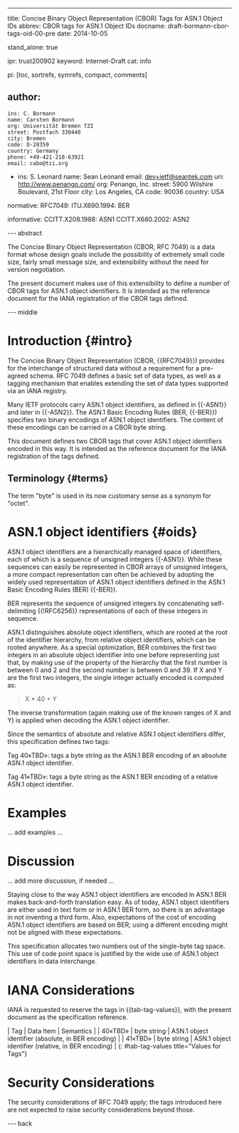 ---
title: Concise Binary Object Representation (CBOR) Tags for ASN.1 Object IDs
abbrev: CBOR tags for ASN.1 Object IDs
docname: draft-bormann-cbor-tags-oid-00-pre
date: 2014-10-05

stand_alone: true

ipr: trust200902
keyword: Internet-Draft
cat: info

pi: [toc, sortrefs, symrefs, compact, comments]

author:
  -
    ins: C. Bormann
    name: Carsten Bormann
    org: Universität Bremen TZI
    street: Postfach 330440
    city: Bremen
    code: D-28359
    country: Germany
    phone: +49-421-218-63921
    email: cabo@tzi.org
  -
    ins: S. Leonard
    name: Sean Leonard
    email: dev+ietf@seantek.com
    uri: http://www.penango.com/
    org: Penango, Inc.
    street: 5900 Wilshire Boulevard, 21st Floor
    city: Los Angeles, CA
    code: 90036
    country: USA


normative:
  RFC7049:
  ITU.X690.1994: BER

informative:
  CCITT.X208.1988: ASN1
  CCITT.X680.2002: ASN2

--- abstract



The Concise Binary Object Representation (CBOR, RFC 7049) is a data
format whose design goals include the possibility of extremely small
code size, fairly small message size, and extensibility without the
need for version negotiation.

The present document makes use of this extensibility to define a
number of CBOR tags for ASN.1 object identifiers.  It is intended
as the reference document for the IANA registration of the CBOR tags
defined.

--- middle

Introduction        {#intro}
============

The Concise Binary Object Representation (CBOR, {{RFC7049}}) provides
for the interchange of structured data without a requirement for a
pre-agreed schema.
RFC 7049 defines a basic set of data types, as well as a tagging
mechanism that enables extending the set of data types supported via
an IANA registry.

Many IETF protocols carry ASN.1 object identifiers, as defined in
{{-ASN1}} and later in {{-ASN2}}.  The ASN.1 Basic Encoding Rules
(BER, {{-BER}}) specifies two binary encodings of ASN.1 object identifiers.
The content of these encodings can be carried in a CBOR byte string.

This document defines two CBOR tags that cover
ASN.1 object identifiers encoded in this way.
It is intended as the reference document for the IANA registration of
the tags defined.

Terminology         {#terms}
------------

<!--
The key words "MUST", "MUST NOT", "REQUIRED", "SHALL", "SHALL
NOT", "SHOULD", "SHOULD NOT", "RECOMMENDED",  "MAY", and
"OPTIONAL" in this document are to be interpreted as described in
RFC 2119 {{ !RFC2119}}.
 -->

The term "byte" is used in its now customary sense as a synonym for
"octet".

ASN.1 object identifiers {#oids}
========================

ASN.1 object identifiers are a hierarchically managed space of
identifiers, each of which is a sequence of unsigned integers
{{-ASN1}}.
While these sequences can easily be represented in CBOR arrays of
unsigned integers, a more compact representation can often be achieved
by adopting the widely used representation of ASN.1 object identifiers
defined in the ASN.1 Basic Encoding Rules (BER) {{-BER}}.

BER represents the sequence of unsigned integers by concatenating
self-delimiting {{!RFC6256}} representations of each of these integers
in sequence.

ASN.1 distinguishes absolute object identifiers, which are rooted at
the root of the identifier hierarchy, from relative object
identifiers, which can be rooted anywhere.  As a special optimization,
BER combines the first two integers in an absolute object identifier
into one before representing just that, by making use of the property of the
hierarchy that the first number is between 0 and 2 and the second
number is between 0 and 39.  If X and Y are the first two integers,
the single integer actually encoded is computed as:

> X * 40 + Y

The inverse transformation (again making use of the known ranges of X
and Y) is applied when decoding the ASN.1 object identifier.

Since the semantics of absolute and relative ASN.1 object identifiers
differ, this specification defines two tags:

Tag 40«TBD»: tags a byte string as the ASN.1 BER encoding of an
absolute ASN.1 object identifier.

Tag 41«TBD»: tags a byte string as the ASN.1 BER encoding of a
relative ASN.1 object identifier.


Examples
========

... add examples ...

Discussion
==========

... add more discussion, if needed ...

Staying close to the way ASN.1 object identifiers are encoded in ASN.1
BER makes back-and-forth translation easy.  As of today, ASN.1 object
identifiers are either used in text form or in ASN.1 BER form, so
there is an advantage in not inventing a third form.  Also,
expectations of the cost of encoding ASN.1 object identifiers are
based on BER; using a different encoding might not be aligned with
these expectations.

This specification allocates two numbers out of the single-byte
tag space.  This use of code point space is justified by the wide use
of ASN.1 object identifiers in data interchange.

IANA Considerations
============

IANA is requested to reserve the tags in {{tab-tag-values}}, with the
present document as the specification reference.

| Tag     | Data Item   | Semantics                                           |
| 40«TBD» | byte string | ASN.1 object identifier (absolute, in BER encoding) |
| 41«TBD» | byte string | ASN.1 object identifier (relative, in BER encoding) |
{: #tab-tag-values title="Values for Tags"}

Security Considerations
============

The security considerations of RFC 7049 apply; the tags introduced
here are not expected to raise security considerations beyond those.

--- back


<!--  LocalWords:  CBOR extensibility IANA uint sint IEEE endian IETF
 -->
<!--  LocalWords:  signedness endianness ASN BER encodings
 -->
